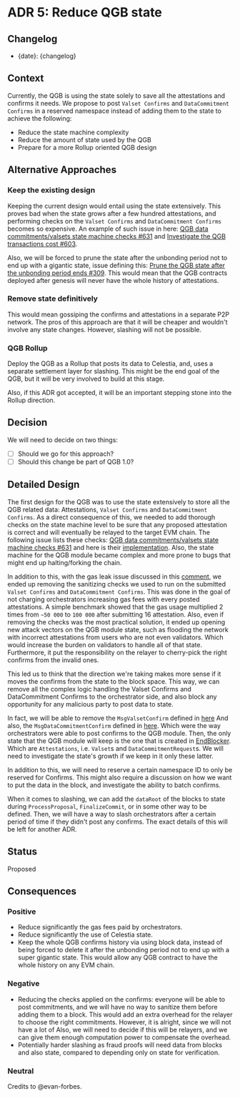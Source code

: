 # ADR 5: Reduce QGB state

## Changelog

- {date}: {changelog}

## Context

Currently, the QGB is using the state solely to save all the attestations and confirms it needs.
We propose to post `Valset Confirms` and `DataCommitment Confirms` in a reserved namespace instead of adding them to the state to achieve the following:

- Reduce the state machine complexity
- Reduce the amount of state used by the QGB
- Prepare for a more Rollup oriented QGB design

## Alternative Approaches

### Keep the existing design

Keeping the current design would entail using the state extensively.
This proves bad when the state grows after a few hundred attestations, and performing checks on the `Valset Confirms` and `DataCommitment Confirms` becomes so expensive.
An example of such issue in here: [QGB data commitments/valsets state machine checks #631](https://github.com/celestiaorg/celestia-app/issues/631) and [Investigate the QGB transactions cost #603](https://github.com/celestiaorg/celestia-app/issues/603).

Also, we will be forced to prune the state after the unbonding period not to end up with a gigantic state, issue defining this: [Prune the QGB state after the unbonding period ends #309](https://github.com/celestiaorg/celestia-app/issues/309).
This would mean that the QGB contracts deployed after genesis will never have the whole history of attestations.

### Remove state definitively

This would mean gossiping the confirms and attestations in a separate P2P network.
The pros of this approach are that it will be cheaper and wouldn't involve any state changes.
However, slashing will not be possible.

### QGB Rollup

Deploy the QGB as a Rollup that posts its data to Celestia, and, uses a separate settlement layer for slashing.
This might be the end goal of the QGB, but it will be very involved to build at this stage.

Also, if this ADR got accepted, it will be an important stepping stone into the Rollup direction.

## Decision

We will need to decide on two things:

- [ ] Should we go for this approach?
- [ ] Should this change be part of QGB 1.0?

## Detailed Design

The first design for the QGB was to use the state extensively to store all the QGB related data: Attestations, `Valset Confirms` and `DataCommitment Confirms`.
As a direct consequence of this, we needed to add thorough checks on the state machine level to be sure that any proposed attestation is correct and will eventually be relayed to the target EVM chain.
The following issue lists these checks: [QGB data commitments/valsets state machine checks #631](https://github.com/celestiaorg/celestia-app/issues/631) and here is their [implementation](https://github.com/celestiaorg/celestia-app/blob/d63b99891023d153ea5937e4f3c1907a784654d8/x/qgb/keeper/msg_server.go#L28-L262).
Also, the state machine for the QGB module became complex and more prone to bugs that might end up halting/forking the chain.

In addition to this, with the gas leak issue discussed in this [comment](https://github.com/celestiaorg/celestia-app/issues/631#issuecomment-1220848130), we ended up removing the sanitizing checks we used to run on the submitted `Valset Confirms` and `DataCommitment Confirms`.
This was done in the goal of not charging orchestrators increasing gas fees with every posted attestations.
A simple benchmark showed that the gas usage multiplied 2 times from `~50 000` to `100 000` after submitting 16 attestation.
Also, even if removing the checks was the most practical solution, it ended up opening new attack vectors on the QGB module state, such as flooding the network with incorrect attestations from users who are not even validators.
Which would increase the burden on validators to handle all of that state.
Furthermore, it put the responsibility on the relayer to cherry-pick the right confirms from the invalid ones.

This led us to think that the direction we're taking makes more sense if it moves the confirms from the state to the block space.
This way, we can remove all the complex logic handling the Valset Confirms and DataCommitment Confirms to the orchestrator side, and also block any opportunity for any malicious party to post data to state.

In fact, we will be able to remove the `MsgValsetConfirm` defined in [here](https://github.com/celestiaorg/celestia-app/blob/a965914b8a467f0384b17d9a8a0bb1ac62f384db/proto/qgb/msgs.proto#L24-L49)
And also, the `MsgDataCommitmentConfirm` defined in [here](
https://github.com/celestiaorg/celestia-app/blob/a965914b8a467f0384b17d9a8a0bb1ac62f384db/proto/qgb/msgs.proto#L55-L76).
Which were the way orchestrators were able to post confirms to the QGB module.
Then, the only state that the QGB module will keep is the one that is created in [EndBlocker](https://github.com/celestiaorg/celestia-app/blob/a965914b8a467f0384b17d9a8a0bb1ac62f384db/x/qgb/abci.go#L12-L16).
Which are `Attestations`, i.e. `Valset`s and `DataCommitmentRequest`s.
We will need to investigate the state's growth if we keep in it only these latter.

In addition to this, we will need to reserve a certain namespace ID to only be reserved for Confirms.
This might also require a discussion on how we want to put the data in the block, and investigate the ability to batch confirms.

When it comes to slashing, we can add the `dataRoot` of the blocks to state during `ProcessProposal`,  `FinalizeCommit`, or in some other way to be defined. Then, we will have a way to slash orchestrators after a certain period of time if they didn't post any confirms. The exact details of this will be left for another ADR.

## Status

Proposed

## Consequences

### Positive

- Reduce significantly the gas fees paid by orchestrators.
- Reduce significantly the use of Celestia state.
- Keep the whole QGB confirms history via using block data, instead of being forced to delete it after the unbonding period not to end up with a super gigantic state. This would allow any QGB contract to have the whole history on any EVM chain.

### Negative

- Reducing the checks applied on the confirms: everyone will be able to post commitments, and we will have no way to sanitize them before adding them to a block. This would add an extra overhead for the relayer to choose the right commitments. However, it is alright, since we will not have a lot of Also, we will need to decide if this will be relayers, and we can give them enough computation power to compensate the overhead.
- Potentially harder slashing as fraud proofs will need data from blocks and also state, compared to depending only on state for verification.

### Neutral

Credits to @evan-forbes.
